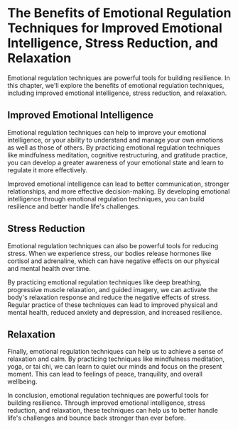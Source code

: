 The Benefits of Emotional Regulation Techniques for Improved Emotional Intelligence, Stress Reduction, and Relaxation
=================================================================================================================================================================

Emotional regulation techniques are powerful tools for building resilience. In this chapter, we'll explore the benefits of emotional regulation techniques, including improved emotional intelligence, stress reduction, and relaxation.

Improved Emotional Intelligence
-------------------------------

Emotional regulation techniques can help to improve your emotional intelligence, or your ability to understand and manage your own emotions as well as those of others. By practicing emotional regulation techniques like mindfulness meditation, cognitive restructuring, and gratitude practice, you can develop a greater awareness of your emotional state and learn to regulate it more effectively.

Improved emotional intelligence can lead to better communication, stronger relationships, and more effective decision-making. By developing emotional intelligence through emotional regulation techniques, you can build resilience and better handle life's challenges.

Stress Reduction
----------------

Emotional regulation techniques can also be powerful tools for reducing stress. When we experience stress, our bodies release hormones like cortisol and adrenaline, which can have negative effects on our physical and mental health over time.

By practicing emotional regulation techniques like deep breathing, progressive muscle relaxation, and guided imagery, we can activate the body's relaxation response and reduce the negative effects of stress. Regular practice of these techniques can lead to improved physical and mental health, reduced anxiety and depression, and increased resilience.

Relaxation
----------

Finally, emotional regulation techniques can help us to achieve a sense of relaxation and calm. By practicing techniques like mindfulness meditation, yoga, or tai chi, we can learn to quiet our minds and focus on the present moment. This can lead to feelings of peace, tranquility, and overall wellbeing.

In conclusion, emotional regulation techniques are powerful tools for building resilience. Through improved emotional intelligence, stress reduction, and relaxation, these techniques can help us to better handle life's challenges and bounce back stronger than ever before.
